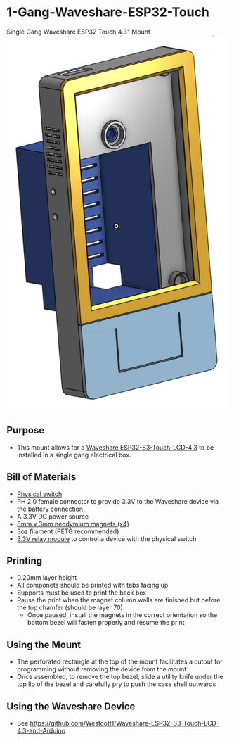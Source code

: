 # 1-Gang-Waveshare-ESP32-Touch
Single Gang Waveshare ESP32 Touch 4.3" Mount
![Waveshare 4.3" Mount Model](https://github.com/Xorlent/1-Gang-Waveshare-ESP32-Touch/blob/main/Images/Waveshare43-Model.jpg)

## Purpose
- This mount allows for a [Waveshare ESP32-S3-Touch-LCD-4.3](https://www.waveshare.com/wiki/ESP32-S3-Touch-LCD-4.3) to be installed in a single gang electrical box.

## Bill of Materials
- [Physical switch](https://www.amazon.com/gp/product/B086L2GPGX)
- PH 2.0 female connector to provide 3.3V to the Waveshare device via the battery connection
- A 3.3V DC power source
- [8mm x 3mm neodymium magnets (x4)](https://www.amazon.com/dp/B0CCXH6W5Q)
- 3oz filament (PETG recommended)
- [3.3V relay module](https://www.amazon.com/gp/product/B09SZ71K4L) to control a device with the physical switch

## Printing
- 0.20mm layer height
- All componets should be printed with tabs facing up
- Supports must be used to print the back box
- Pause the print when the magnet column walls are finished but before the top chamfer (should be layer 70)
  - Once paused, install the magnets in the correct orientation so the bottom bezel will fasten properly and resume the print

## Using the Mount
- The perforated rectangle at the top of the mount facilitates a cutout for programming without removing the device from the mount
- Once assembled, to remove the top bezel, slide a utility knife under the top lip of the bezel and carefully pry to push the case shell outwards

## Using the Waveshare Device
- See https://github.com/Westcott1/Waveshare-ESP32-S3-Touch-LCD-4.3-and-Arduino
